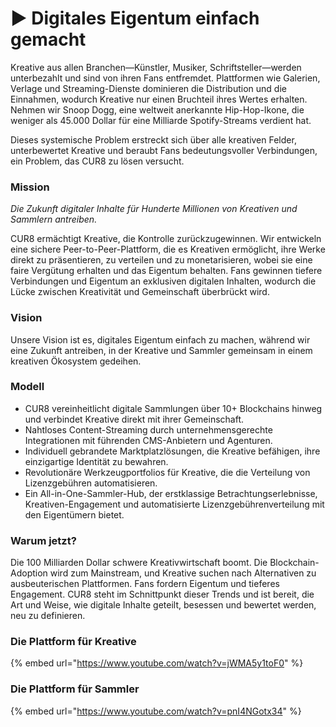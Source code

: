 # ▶️ Digitales Eigentum einfach gemacht

Kreative aus allen Branchen—Künstler, Musiker, Schriftsteller—werden unterbezahlt und sind von ihren Fans entfremdet. Plattformen wie Galerien, Verlage und Streaming-Dienste dominieren die Distribution und die Einnahmen, wodurch Kreative nur einen Bruchteil ihres Wertes erhalten. Nehmen wir Snoop Dogg, eine weltweit anerkannte Hip-Hop-Ikone, die weniger als 45.000 Dollar für eine Milliarde Spotify-Streams verdient hat.&#x20;

Dieses systemische Problem erstreckt sich über alle kreativen Felder, unterbewertet Kreative und beraubt Fans bedeutungsvoller Verbindungen, ein Problem, das CUR8 zu lösen versucht.

### **Mission**&#x20;

_Die Zukunft digitaler Inhalte für Hunderte Millionen von Kreativen und Sammlern antreiben._

CUR8 ermächtigt Kreative, die Kontrolle zurückzugewinnen. Wir entwickeln eine sichere Peer-to-Peer-Plattform, die es Kreativen ermöglicht, ihre Werke direkt zu präsentieren, zu verteilen und zu monetarisieren, wobei sie eine faire Vergütung erhalten und das Eigentum behalten. Fans gewinnen tiefere Verbindungen und Eigentum an exklusiven digitalen Inhalten, wodurch die Lücke zwischen Kreativität und Gemeinschaft überbrückt wird.

### **Vision**

Unsere Vision ist es, digitales Eigentum einfach zu machen, während wir eine Zukunft antreiben, in der Kreative und Sammler gemeinsam in einem kreativen Ökosystem gedeihen.

### **Modell**

* CUR8 vereinheitlicht digitale Sammlungen über 10+ Blockchains hinweg und verbindet Kreative direkt mit ihrer Gemeinschaft.
* Nahtloses Content-Streaming durch unternehmensgerechte Integrationen mit führenden CMS-Anbietern und Agenturen.
* Individuell gebrandete Marktplatzlösungen, die Kreative befähigen, ihre einzigartige Identität zu bewahren.
* Revolutionäre Werkzeugportfolios für Kreative, die die Verteilung von Lizenzgebühren automatisieren.
* Ein All-in-One-Sammler-Hub, der erstklassige Betrachtungserlebnisse, Kreativen-Engagement und automatisierte Lizenzgebührenverteilung mit den Eigentümern bietet.

### **Warum jetzt?**

Die 100 Milliarden Dollar schwere Kreativwirtschaft boomt. Die Blockchain-Adoption wird zum Mainstream, und Kreative suchen nach Alternativen zu ausbeuterischen Plattformen. Fans fordern Eigentum und tieferes Engagement. CUR8 steht im Schnittpunkt dieser Trends und ist bereit, die Art und Weise, wie digitale Inhalte geteilt, besessen und bewertet werden, neu zu definieren.

### Die Plattform für Kreative

{% embed url="https://www.youtube.com/watch?v=jWMA5y1toF0" %}

### Die Plattform für Sammler

{% embed url="https://www.youtube.com/watch?v=pnI4NGotx34" %}